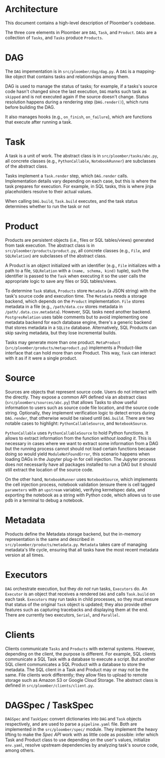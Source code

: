 # Architecture

This document contains a high-level description of Ploomber's codebase.

The three core elements in Ploomber are `DAG`, `Task`, and `Product`.
`DAGs` are a collection of `Tasks`, and `Tasks` produce `Products`.

# DAG

The `DAG` impementation is in `src/ploomber/dag/dag.py`. A `DAG` is a
mapping-like object that contains tasks and relationships among them.

DAG is used to manage the status of tasks; for example, if a tasks's source
code hasn't changed since the last execution, `DAG` marks such task as `skipped` and is not executed
again if the source doesn't change. Status resolution happens during a rendering
step (`DAG.render()`), which runs before building the DAG.

It also manages hooks (e.g., `on_finish`, `on_failure`), which are functions
that execute after running a task.

# Task

A task is a unit of work. The abstract class is in `src/ploomber/tasks/abc.py`,
all concrete classes (e.g., `PythonCallable`, `NotebookRunner`) are subclasses
of the abstract class.

Tasks implement a `Task.render` step, which `DAG.render` calls. Implementation
details vary depending on each case, but this is where the task prepares for
execution. For example, in SQL tasks, this is where jinja placeholders resolve
to their actual values.

When calling `DAG.build`, `Task.build` executes, and the task status determines
whether to run the task or not

# Product

Products are persistent objects (i.e., files or SQL tables/views) generated
from task execution. The abstract class is in
`src/ploomber/products/product.py`, all concrete classes
(e.g., `File`, and `SQLRelation`) are subclasses of the abstract class.

A Product is an object initialized with an identifier (e.g., `File` initializes
with a path to a file, `SQLRelation` with a `(name, schema, kind)` tuple), such
the identifier is passed to the `Task` when executing it so the user calls
the appropriate logic to save any files or SQL tables/views.

To determine `Task` status, `Products` store `Metadata` (a JSON string) with
the task's source code and execution time. The `Metadata` needs
a storage backend, which depends on the `Product` implementation. `File` stores
metadata in a file (e.g., `/path/data.csv` stores metadata in
`/path/.data.csv.metadata`). However, SQL tasks need another backend.
`PostgresRelation` uses table comments but to avoid implementing one metadata
backend for each database engine, there's a generic backend that stores
metadata in a `SQLite` database. Alternatively, SQL Products can skip saving
metadata, but they lose incremental builds.

Tasks may generate more than one product. `MetaProduct`
(`src/ploomber/products/metaproduct.py`) implements a Product-like interface
that can hold more than one Product. This way, `Task` can interact with it
as if it were a single product.

# Source

Sources are objects that represent source code. Users do not interact with
the directly. They expose a common API defined via an abstract class
(`src/ploombers/sources/abc.py`) that allows Tasks to show useful information
to users such as source code file location, and the source code string.
Optionally, they implement verification logic to detect errors during
`DAG.render`, that otherwise would be raised until `DAG.build`. There are two
notable cases to highlight: `PythonCallableSource`, and `NotebookSource`.

`PythonCallable` uses `PythonCallableSource` to hold Python functions. It
allows to extract information from the function *without loading it*. This is
necessary in cases where we want to extract some information from a DAG but
the running process cannot should not load certain functions because doing
so would yield `ModuleNotFoundError`, this scenario happens when loading
DAGs in the Jupyter plug-in for cell injection. The Jupyter process does not
necessarily have all packages installed to run a DAG but it should still
extract the location of the source code.

On the other hand, `NotebookRunner` uses `NotebookSource`, which implements
the cell injection process, notebook validation (ensure there is cell
tagged `parameters` with an `upstream` variable), verifying kernelspec data,
and exporting the notebook as a string with Python code, which allows us to
use pdb in a terminal to debug a notebook.

# Metadata

Products define the Metadata storage backend, but the in-memory representation
is the same and described in `src/ploomber/products/metadata.py`. `Metadata`
takes care of managing metadata's life cycle, ensuring that all tasks have
the most recent metadata version at all times.

# Executors

`DAG` orchestrate execution, but they *do not* run tasks, `Executors` do. An
`Executor` is an object that receives a rendered `DAG` and calls `Task.build`
on each task. `Executors` may run tasks in child processes, so they must
ensure that status of the original `Task` object is updated; they also
provide other features such as capturing tracebacks and displaying them at the
end. There are currently two executors, `Serial`, and `Parallel`.

# Clients

Clients communicate `Tasks` and `Products` with external systems. However,
depending on the client, the purpose is different. For example, SQL clients
communicate a SQL Task with a database to execute a script. But another
SQL client communicates a SQL Product with a database to store the metadata.
The SQL client in a Task and Product may or may not be the same. File clients
work differently; they allow files to upload to remote storage such
as Amazon S3 or Google Cloud Storage. The abstract class is defined in
`src/ploomber/clients/client.py`.

# DAGSpec / TaskSpec

`DAGSpec` and `TaskSpec` convert dictionaries into `DAG` and `Task` objects
respectively, and are used to parse a `pipeline.yaml` file. Both are
implemented in the `src/ploomber/spec/` module. They implement the
heavy lifting to make the *Spec API* work with as little code as
possible: infer which Task and Product class to use depending on the user's
values, initialize `env.yaml`, resolve upstream dependencies by analyzing
task's source code, among others.
